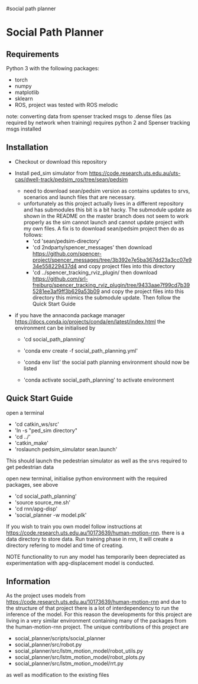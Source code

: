 #social path planner

Social Path Planner
===========================

Requirements
------------
Python 3 with the following packages:

* torch
* numpy
* matplotlib
* sklearn
* ROS, project was tested with ROS melodic


note: converting data from spenser tracked msgs to .dense files (as required by
network when training) requires python 2 and Spenser tracking msgs installed


Installation
------------

* Checkout or download this repository

* Install ped_sim simulator from https://code.research.uts.edu.au/uts-cas/dwell-track/pedsim_ros/tree/sean/pedsim
    - need to download sean/pedsim version as contains updates to srvs,
      scenarios and launch files that are necessary. 
    - unfortunately as this project actually lives in a different repository
      and has submodules this bit is a bit hacky. The submodule update as shown in the
      README on the master branch does not seem to work properly as the sim
      cannot launch and cannot update project with my own files. A fix is to download sean/pedsim project then do as
      follows:
        - 'cd 'sean/pedsim-directory'
        - 'cd 2ndparty/spencer_messages'
then download
 https://github.com/spencer-project/spencer_messages/tree/3b392e7e5ba367dd23a3cc07e934e558229437d4
        and copy project files into this directory
        - 'cd ../spencer_tracking_rviz_plugin/
then download
 https://github.com/srl-freiburg/spencer_tracking_rviz_plugin/tree/9433aae7f99cd7b395281ee3af9ff3b629a53b09
 and copy the project files into this directory
 this mimics the submodule update. Then follow the Quick Start Guide



* if you have the annaconda package manager  https://docs.conda.io/projects/conda/en/latest/index.html the environment can
 be initialised by

    - 'cd social_path_planning'
    - 'conda env create -f social_path_planning.yml'
    - 'conda env list'
the social path planning environment should now be listed

    - 'conda activate social_path_planning'
to activate environment


Quick Start Guide
-----------------

open a terminal 
* 'cd catkin_ws/src'
* 'ln -s "ped_sim directory"
* 'cd ../'
* 'catkin_make'
* 'roslaunch pedsim_simulator sean.launch'

This should launch the pedestrian simulator as well as the srvs required to get
pedestrian data

open new terminal,
initialise python environment with the required packages, see above
* 'cd social_path_planning'
* 'source source_me.sh'
* 'cd rnn/apg-disp'
* 'social_planner -w model.plk'

If you wish to train you own model follow instructions at
https://code.research.uts.edu.au/10173639/human-motion-rnn. there is a data
directory to store data. Run training phase
in rnn, it will create a directory refering to model and time of creating. 

NOTE functionality to run any model has temporarily been
depreciated as experimentation with apg-displacement model is conducted. 


Information
-----------
As the project uses models from https://code.research.uts.edu.au/10173639/human-motion-rnn
and due to the structure of that project there is a lot of interdependency to
run the inference of the model. For this reason the developments for this
project are living in a very similar environment containing many of the
packages from the human-motion-rnn project. The unique contributions of this
project are
* social_planner/scripts/social_planner
* social_planner/src/robot.py
* social_planner/src/lstm_motion_model/robot_utils.py
* social_planner/src/lstm_motion_model/robot_plots.py
* social_planner/src/lstm_motion_model/rrt.py

as well as modification to the existing files
